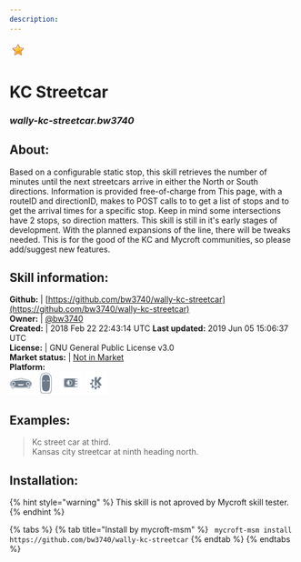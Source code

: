 ```yaml
---
description: 
---
```


![](../.gitbook/assets/star.png)  
# KC Streetcar  
### _wally-kc-streetcar.bw3740_  
## About:  
Based on a configurable static stop, this skill retrieves the number of minutes until the next streetcars arrive in either the North or South directions.
Information is provided free-of-charge from  This page, with a routeID and directionID, makes to POST calls to  to get a list of stops and  to get the arrival times for a specific stop. Keep in mind some intersections have 2 stops, so direction matters.
This skill is still in it's early stages of development. With the planned expansions of the line, there will be tweaks needed. This is for the good of the KC and Mycroft communities, so please add/suggest new features.

## Skill information:  
**Github:** | [https://github.com/bw3740/wally-kc-streetcar](https://github.com/bw3740/wally-kc-streetcar)  
**Owner:** | [@bw3740](https://github.com/bw3740)  
**Created:** | 2018 Feb 22 22:43:14 UTC  **Last updated:** 2019 Jun 05 15:06:37 UTC  
**License:** | GNU General Public License v3.0  
**Market status:** | [Not in Market](https://market.mycroft.ai/skill/)  
**Platform:**  
 ![Mark I](../.gitbook/assets/mark-1-icon.png)  ![Mark II](../.gitbook/assets/mark-2-icon.png)  ![Picroft](../.gitbook/assets/picroft-icon.png)  ![plasmoid](../.gitbook/assets/kde.png)   
## Examples:  
> Kc street car at third.  
> Kansas city streetcar at ninth heading north.  
  
## Installation:  
{% hint style="warning" %}
This skill is not aproved by Mycroft skill tester.
{% endhint %}
    
{% tabs %}
{% tab title="Install by mycroft-msm" %}
``` mycroft-msm install https://github.com/bw3740/wally-kc-streetcar```
{% endtab %}
  {% endtabs %}
  